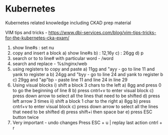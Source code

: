 # Kubernetes
Kubernetes related knowledge including CKAD prep material

VIM tips and tricks - https://www.dbi-services.com/blog/vim-tips-tricks-for-the-kubernetes-cka-exam/

1) show line#s  : set nu
2) copy and insert a block
    a) show line#s
    b) : 12,16y
    c) : 26gg
    d) p
3) search or to to line# with particular word -  /word
4) search and replace - %s/nginx/web
5) using registers to copy and paste
     a) 11gg and "ayy - go to line 11 and yank to register a 
     b) 24gg and "byy - go to line 24 and yank to register b
     c) 29gg and "ap"bp - paste line 11 and line 24 in line 29
6) Using visual blocks
   i) shift a block 3 chars to the left
       a) 8gg and press 0 to go the beginning of line 8
       b) press cntrl+v to enter visual block
       c) press down arrow to select all the lines that need to be shifted
       d) press left arrow 3 times
   ii) shift a block 1 char to the right
       a) 8gg
       b) press cntrl+v to enter visual block
       c) press down arrow to select all the lines that need to be shifted
       d) press shift+i then space bar
       e) press ESC button twice
7) Very important - undo changes Press ESC + u | replay last action cntrl + r 
